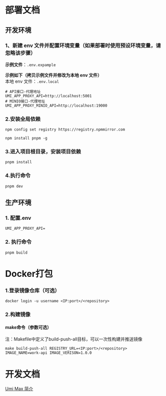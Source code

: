 # 部署文档

## 开发环境

### 1、新建 env 文件并配置环境变量（如果部署时使用预设环境变量，请忽略该步骤）
**示例文件**：`.env.expample`

**示例如下（拷贝示例文件并修改为本地 env 文件）**  
本地 env 文件：`.env.local`
```
# API接口-代理地址
UMI_APP_PROXY_API=http://localhost:5001
# MINIO接口-代理地址
UMI_APP_PROXY_MINIO_API=http://localhost:19000
```

### 2.安装全局依赖
```
npm config set registry https://registry.npmmirror.com

npm install pnpm -g
```

### 3.进入项目根目录，安装项目依赖

```
pnpm install
```

### 4.执行命令

```
pnpm dev
```

## 生产环境

### 1. 配置.env

```
UMI_APP_PROXY_API=
```

### 2. 执行命令

```
pnpm build
```

# Docker打包
### 1.登录镜像仓库（可选）
```
docker login -u username <IP:port>/<repository>
```
### 2.构建镜像

#### make命令（参数可选）
注：Makefile中定义了build-push-all目标，可以一次性构建并推送镜像

```
make build-push-all REGISTRY_URL=<IP:port>/<repository> IMAGE_NAME=work-api IMAGE_VERISON=1.0.0
```


# 开发文档

[Umi Max 简介](https://umijs.org/docs/max/introduce)
